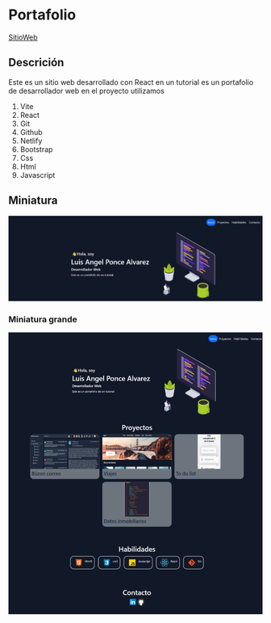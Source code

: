 # Portafolio

[SitioWeb](https://portafolioyoutube.netlify.app/)

## Descrición

Este es un sitio web desarrollado con React en un tutorial es un portafolio de desarrollador web
en el proyecto utilizamos

1. Vite
2. React
3. Git
4. Github
5. Netlify
6. Bootstrap
7. Css
8. Html
9. Javascript

## Miniatura

![Miniatura](/public/Miniatura.png)

### Miniatura grande

![sitio](/public/grande.png)
